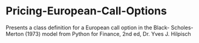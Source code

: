# Pricing-European-Call-Options
Presents a class definition for a European call option in the Black- Scholes-Merton (1973) model from Python for Finance, 2nd ed, Dr. Yves J. Hilpisch
